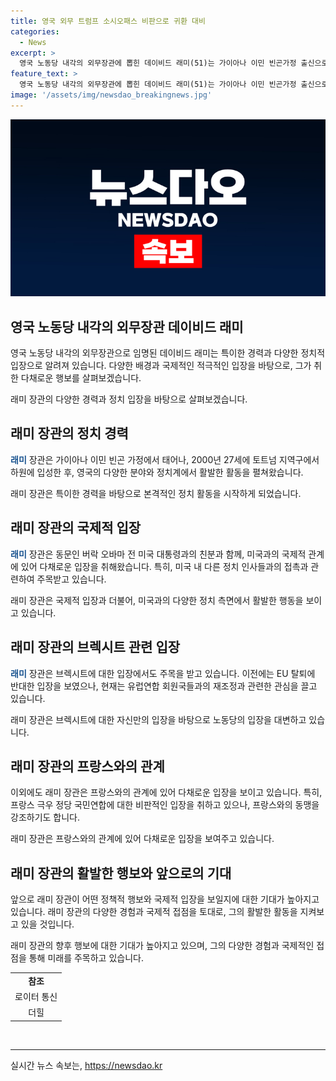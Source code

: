```yaml
---
title: 영국 외무 트럼프 소시오패스 비판으로 귀환 대비
categories:
  - News
excerpt: >
  영국 노동당 내각의 외무장관에 뽑힌 데이비드 래미(51)는 가이아나 이민 빈곤가정 출신으로, 하버드 법대 출신이자 미 전 대통령 버락 오바마와 친분이 있다. 2018년에는 미국 주간지 타임에 트럼프를 비판하는 기고문을 게재한 바 있으며, 래미 장관은 미국 공화당 인사들과의 접촉 또한 빈번히 이뤄졌다. 이에 대한 관심과 함께 어떻게 동맹을 유지하고 미국과 협력할지에 관한 발언들이 주목받고 있다.
feature_text: >
  영국 노동당 내각의 외무장관에 뽑힌 데이비드 래미(51)는 가이아나 이민 빈곤가정 출신으로, 하버드 법대 출신이자 미 전 대통령 버락 오바마와 친분이 있다. 2018년에는 미국 주간지 타임에 트럼프를 비판하는 기고문을 게재한 바 있으며, 래미 장관은 미국 공화당 인사들과의 접촉 또한 빈번히 이뤄졌다. 이에 대한 관심과 함께 어떻게 동맹을 유지하고 미국과 협력할지에 관한 발언들이 주목받고 있다.
image: '/assets/img/newsdao_breakingnews.jpg'
---
```


<p><img src="/assets/img/newsdao_breakingnews.jpg" alt="flaretime 속보" /></p>

<h2 data-ke-size="size26">영국 노동당 내각의 외무장관 데이비드 래미</h2>

<p>영국 노동당 내각의 외무장관으로 임명된 데이비드 래미는 특이한 경력과 다양한 정치적 입장으로 알려져 있습니다. 다양한 배경과 국제적인 적극적인 입장을 바탕으로, 그가 취한 다채로운 행보를 살펴보겠습니다.</p>

<p data-ke-size="size16">래미 장관의 다양한 경력과 정치 입장을 바탕으로 살펴보겠습니다.</p>

<h2 data-ke-size="size26">래미 장관의 정치 경력</h2>

<p><b><span style="color: #1a5490;">래미</span></b> 장관은 가이아나 이민 빈곤 가정에서 태어나, 2000년 27세에 토트넘 지역구에서 하원에 입성한 후, 영국의 다양한 분야와 정치계에서 활발한 활동을 펼쳐왔습니다. </p>

<p data-ke-size="size16">래미 장관은 특이한 경력을 바탕으로 본격적인 정치 활동을 시작하게 되었습니다.</p>

<h2 data-ke-size="size26">래미 장관의 국제적 입장</h2>

<p><b><span style="color: #1a5490;">래미</span></b> 장관은 동문인 버락 오바마 전 미국 대통령과의 친분과 함께, 미국과의 국제적 관계에 있어 다채로운 입장을 취해왔습니다. 특히, 미국 내 다른 정치 인사들과의 접촉과 관련하여 주목받고 있습니다.</p>

<p data-ke-size="size16">래미 장관은 국제적 입장과 더불어, 미국과의 다양한 정치 측면에서 활발한 행동을 보이고 있습니다.</p>

<h2 data-ke-size="size26">래미 장관의 브렉시트 관련 입장</h2>

<p><b><span style="color: #1a5490;">래미</span></b> 장관은 브렉시트에 대한 입장에서도 주목을 받고 있습니다. 이전에는 EU 탈퇴에 반대한 입장을 보였으나, 현재는 유럽연합 회원국들과의 재조정과 관련한 관심을 끌고 있습니다.</p>

<p data-ke-size="size16">래미 장관은 브렉시트에 대한 자신만의 입장을 바탕으로 노동당의 입장을 대변하고 있습니다.</p>

<h2 data-ke-size="size26">래미 장관의 프랑스와의 관계</h2>

<p>이외에도 래미 장관은 프랑스와의 관계에 있어 다채로운 입장을 보이고 있습니다. 특히, 프랑스 극우 정당 국민연합에 대한 비판적인 입장을 취하고 있으나, 프랑스와의 동맹을 강조하기도 합니다.</p>

<p data-ke-size="size16">래미 장관은 프랑스와의 관계에 있어 다채로운 입장을 보여주고 있습니다.</p>

<h2 data-ke-size="size26">래미 장관의 활발한 행보와 앞으로의 기대</h2>

<p>앞으로 래미 장관이 어떤 정책적 행보와 국제적 입장을 보일지에 대한 기대가 높아지고 있습니다. 래미 장관의 다양한 경험과 국제적 접점을 토대로, 그의 활발한 활동을 지켜보고 있을 것입니다.</p>

<p data-ke-size="size16">래미 장관의 향후 행보에 대한 기대가 높아지고 있으며, 그의 다양한 경험과 국제적인 접점을 통해 미래를 주목하고 있습니다.</p>

<table>
<tbody>
<tr>
<td style="text-align: center; height: 17px;"><b>참조</b></td>
</tr>
<tr>
<td style="text-align: center; height: 17px;">로이터 통신</td>
</tr>
<tr>
<td style="text-align: center; height: 17px;">더힐</td>
</tr>
</tbody>
</table>

<p data-ke-size="size16">&nbsp;</p>

<hr>
실시간 뉴스 속보는, <a href="https://newsdao.kr" rel="dofollow">https://newsdao.kr</a>


